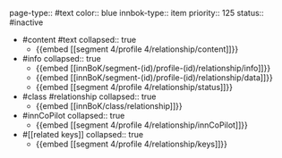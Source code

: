 page-type:: #text
color:: blue
innbok-type:: item
priority:: 125
status:: #inactive

- #content #text
  collapsed:: true
	- {{embed [[segment 4/profile 4/relationship/content]]}}
- #info
  collapsed:: true
	- {{embed [[innBoK/segment-(id)/profile-(id)/relationship/info]]}}
	- {{embed [[innBoK/segment-(id)/profile-(id)/relationship/data]]}}
	- {{embed [[segment 4/profile 4/relationship/status]]}}
- #class #relationship
  collapsed:: true
	- {{embed [[innBoK/class/relationship]]}}
- #innCoPilot
  collapsed:: true
	- {{embed [[segment 4/profile 4/relationship/innCoPilot]]}}
- #[[related keys]]
  collapsed:: true
	- {{embed [[segment 4/profile 4/relationship/keys]]}}


